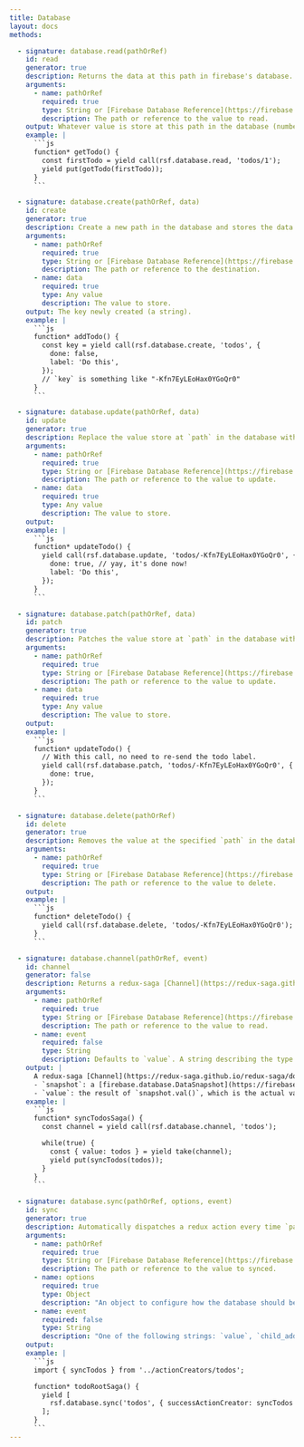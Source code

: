 ```yaml
---
title: Database
layout: docs
methods:

  - signature: database.read(pathOrRef)
    id: read
    generator: true
    description: Returns the data at this path in firebase's database.
    arguments:
      - name: pathOrRef
        required: true
        type: String or [Firebase Database Reference](https://firebase.google.com/docs/reference/js/firebase.database.Reference)
        description: The path or reference to the value to read.
    output: Whatever value is store at this path in the database (number, string, object, etc).
    example: |
      ```js
      function* getTodo() {
        const firstTodo = yield call(rsf.database.read, 'todos/1');
        yield put(gotTodo(firstTodo));
      }
      ```

  - signature: database.create(pathOrRef, data)
    id: create
    generator: true
    description: Create a new path in the database and stores the data there.
    arguments:
      - name: pathOrRef
        required: true
        type: String or [Firebase Database Reference](https://firebase.google.com/docs/reference/js/firebase.database.Reference)
        description: The path or reference to the destination.
      - name: data
        required: true
        type: Any value
        description: The value to store.
    output: The key newly created (a string).
    example: |
      ```js
      function* addTodo() {
        const key = yield call(rsf.database.create, 'todos', {
          done: false,
          label: 'Do this',
        });
        // `key` is something like "-Kfn7EyLEoHax0YGoQr0"
      }
      ```

  - signature: database.update(pathOrRef, data)
    id: update
    generator: true
    description: Replace the value store at `path` in the database with `data`.
    arguments:
      - name: pathOrRef
        required: true
        type: String or [Firebase Database Reference](https://firebase.google.com/docs/reference/js/firebase.database.Reference)
        description: The path or reference to the value to update.
      - name: data
        required: true
        type: Any value
        description: The value to store.
    output:
    example: |
      ```js
      function* updateTodo() {
        yield call(rsf.database.update, 'todos/-Kfn7EyLEoHax0YGoQr0', {
          done: true, // yay, it's done now!
          label: 'Do this',
        });
      }
      ```

  - signature: database.patch(pathOrRef, data)
    id: patch
    generator: true
    description: Patches the value store at `path` in the database with `data`. Like `database.update` but doesn't remove unmentionned keys.
    arguments:
      - name: pathOrRef
        required: true
        type: String or [Firebase Database Reference](https://firebase.google.com/docs/reference/js/firebase.database.Reference)
        description: The path or reference to the value to update.
      - name: data
        required: true
        type: Any value
        description: The value to store.
    output:
    example: |
      ```js
      function* updateTodo() {
        // With this call, no need to re-send the todo label.
        yield call(rsf.database.patch, 'todos/-Kfn7EyLEoHax0YGoQr0', {
          done: true,
        });
      }
      ```

  - signature: database.delete(pathOrRef)
    id: delete
    generator: true
    description: Removes the value at the specified `path` in the database.
    arguments:
      - name: pathOrRef
        required: true
        type: String or [Firebase Database Reference](https://firebase.google.com/docs/reference/js/firebase.database.Reference)
        description: The path or reference to the value to delete.
    output:
    example: |
      ```js
      function* deleteTodo() {
        yield call(rsf.database.delete, 'todos/-Kfn7EyLEoHax0YGoQr0');
      }
      ```

  - signature: database.channel(pathOrRef, event)
    id: channel
    generator: false
    description: Returns a redux-saga [Channel](https://redux-saga.github.io/redux-saga/docs/advanced/Channels.html) which emits every change at the specified path in the database.
    arguments:
      - name: pathOrRef
        required: true
        type: String or [Firebase Database Reference](https://firebase.google.com/docs/reference/js/firebase.database.Reference)
        description: The path or reference to the value to read.
      - name: event
        required: false
        type: String
        description: Defaults to `value`. A string describing the type of event to listen for. Options includes `value`, `child_added`, `child_removed`, `child_changed` and `child_moved`. See [Reference.on](https://firebase.google.com/docs/reference/js/firebase.database.Reference#on) documentation for more information.
    output: |
      A redux-saga [Channel](https://redux-saga.github.io/redux-saga/docs/advanced/Channels.html) which emits every change at the specified path in the database. The emitted value is an object with two keys:
      - `snapshot`: a [firebase.database.DataSnapshot](https://firebase.google.com/docs/reference/js/firebase.database.DataSnapshot) ;
      - `value`: the result of `snapshot.val()`, which is the actual value stored in the database (any type).
    example: |
      ```js
      function* syncTodosSaga() {
        const channel = yield call(rsf.database.channel, 'todos');

        while(true) {
          const { value: todos } = yield take(channel);
          yield put(syncTodos(todos));
        }
      }
      ```

  - signature: database.sync(pathOrRef, options, event)
    id: sync
    generator: true
    description: Automatically dispatches a redux action every time `path` changes.
    arguments:
      - name: pathOrRef
        required: true
        type: String or [Firebase Database Reference](https://firebase.google.com/docs/reference/js/firebase.database.Reference)
        description: The path or reference to the value to synced.
      - name: options
        required: true
        type: Object
        description: "An object to configure how the database should be synchronised. It must contain at least the `successActionCreator` which must take a single argument being the value read from the firebase reference. The other possible options are `failureActionCreator` which is called on channel errors and `transform` which is an optional transformer function to be applied to the value before it's passed to the action creator. Default to the identity function (`x => x`)."
      - name: event
        required: false
        type: String
        description: "One of the following strings: `value`, `child_added`, `child_changed`, `child_removed`, or `child_moved`. Defaults to `value`. More details on the [Reference.on doc](https://firebase.google.com/docs/reference/js/firebase.database.Reference#on)."
    output:
    example: |
      ```js
      import { syncTodos } from '../actionCreators/todos';

      function* todoRootSaga() {
        yield [
          rsf.database.sync('todos', { successActionCreator: syncTodos }),
        ];
      }
      ```
---
```

